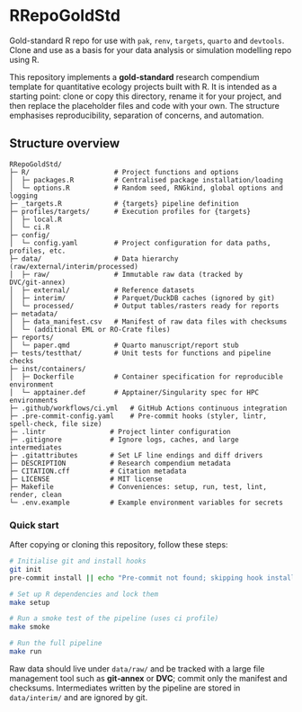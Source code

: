# RRepoGoldStd

Gold-standard R repo for use with `pak`, `renv`, `targets`, `quarto` and `devtools`. Clone and use as a basis for your data analysis or simulation modelling repo using R.

This repository implements a **gold‑standard** research compendium template for quantitative ecology projects built with R.  It is intended as a starting point: clone or copy this directory, rename it for your project, and then replace the placeholder files and code with your own.  The structure emphasises reproducibility, separation of concerns, and automation.

## Structure overview

```
RRepoGoldStd/
├─ R/                     # Project functions and options
│  ├─ packages.R          # Centralised package installation/loading
│  └─ options.R           # Random seed, RNGkind, global options and logging
├─ _targets.R             # {targets} pipeline definition
├─ profiles/targets/      # Execution profiles for {targets}
│  ├─ local.R
│  └─ ci.R
├─ config/
│  └─ config.yaml         # Project configuration for data paths, profiles, etc.
├─ data/                  # Data hierarchy (raw/external/interim/processed)
│  ├─ raw/                # Immutable raw data (tracked by DVC/git‑annex)
│  ├─ external/           # Reference datasets
│  ├─ interim/            # Parquet/DuckDB caches (ignored by git)
│  └─ processed/          # Output tables/rasters ready for reports
├─ metadata/
│  ├─ data_manifest.csv   # Manifest of raw data files with checksums
│  └─ (additional EML or RO‑Crate files)
├─ reports/
│  └─ paper.qmd           # Quarto manuscript/report stub
├─ tests/testthat/        # Unit tests for functions and pipeline checks
├─ inst/containers/
│  ├─ Dockerfile          # Container specification for reproducible environment
│  └─ apptainer.def       # Apptainer/Singularity spec for HPC environments
├─ .github/workflows/ci.yml   # GitHub Actions continuous integration
├─ .pre-commit-config.yaml    # Pre‑commit hooks (styler, lintr, spell‑check, file size)
├─ .lintr                # Project linter configuration
├─ .gitignore            # Ignore logs, caches, and large intermediates
├─ .gitattributes        # Set LF line endings and diff drivers
├─ DESCRIPTION           # Research compendium metadata
├─ CITATION.cff          # Citation metadata
├─ LICENSE               # MIT license
├─ Makefile              # Conveniences: setup, run, test, lint, render, clean
└─ .env.example          # Example environment variables for secrets
```

### Quick start

After copying or cloning this repository, follow these steps:

```bash
# Initialise git and install hooks
git init
pre-commit install || echo "Pre‑commit not found; skipping hook installation"

# Set up R dependencies and lock them
make setup

# Run a smoke test of the pipeline (uses ci profile)
make smoke

# Run the full pipeline
make run
```

Raw data should live under `data/raw/` and be tracked with a large file management tool such as **git‑annex** or **DVC**; commit only the manifest and checksums.  Intermediates written by the pipeline are stored in `data/interim/` and are ignored by git.
